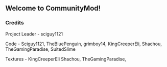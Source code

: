## Welcome to CommunityMod!


### Credits
Project Leader - sciguy1121

Code 	  - Sciguy1121,
		    TheBluePenguin, 
	        grimboy14, 
	        KingCreeperEli, 
	        Shachou, 
	        TheGamingParadise, 
	        SuitedSlime
	   
Textures  - KingCreeperEli
            Shachou, 
			TheGamingParadise, 
